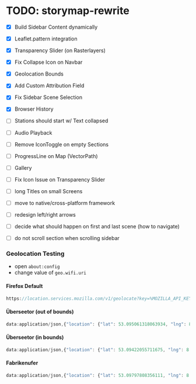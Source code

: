 # TODO: storymap-rewrite

- [X] Build Sidebar Content dynamically
- [X] Leaflet.pattern integration
- [X] Transparency Slider (on Rasterlayers)
- [X] Fix Collapse Icon on Navbar
- [X] Geolocation Bounds
- [X] Add Custom Attribution Field
- [x] Fix Sidebar Scene Selection
- [x] Browser History

- [ ] Stations should start w/ Text collapsed
- [ ] Audio Playback
- [ ] Remove IconToggle on empty Sections
- [ ] ProgressLine on Map (VectorPath)
- [ ] Gallery
- [ ] Fix Icon Issue on Transparency Slider
- [ ] long Titles on small Screens
- [ ] move to native/cross-platform framework
- [ ] redesign left/right arrows
- [ ] decide what should happen on first and last scene (how to navigate)
- [ ] do not scroll section when scrolling sidebar


### Geolocation Testing

- open `about:config`
- change value of `geo.wifi.uri`

#### Firefox Default

``` javascript
https://location.services.mozilla.com/v1/geolocate?key=%MOZILLA_API_KEY%
```

#### Überseetor (out of bounds)

```javascript
data:application/json,{"location": {"lat": 53.095061318063934, "lng": 8.772915601730347}, "accuracy": 270.0}
```

#### Überseetor (in bounds)

```javascript
data:application/json,{"location": {"lat": 53.09422055711675, "lng": 8.771351873874664}, "accuracy": 270.0}
```

#### Fabrikenufer

```javascript
data:application/json,{"location": {"lat": 53.09797808356111, "lng": 8.774028718471527}, "accuracy": 270.0}
```
